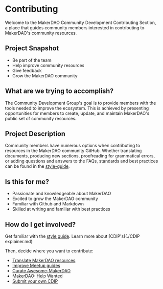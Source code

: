 # Contributing

Welcome to the MakerDAO Community Development Contributing Section, a place that guides community members interested in contributing to MakerDAO's community resources.

## Project Snapshot

- Be part of the team
- Help improve community resources
- Give feedback
- Grow the MakerDAO community

## What are we trying to accomplish?

The Community Development Group's goal is to provide members with the tools needed to improve the ecosystem. This is achieved by presenting opportunities for members to create, update, and maintain MakerDAO's public set of community resources.

## Project Description

Community members have numerous options when contributing to resources in the MakerDAO community GitHub. Whether translating documents, producing new sections, proofreading for grammatical errors, or adding questions and answers to the FAQs, standards and best practices can be found in the [style-guide](./style-guide.md).

## Is this for me?

- Passionate and knowledgeable about MakerDAO
- Excited to grow the MakerDAO community
- Familiar with Github and Markdown
- Skilled at writing and familiar with best practices

## How do I get involved?

Get familiar with the [style guide](./style-guide.md). Learn more about [CDIP's](./CDIP explainer.md)

Then, decide where you want to contribute:

- [Translate MakerDAO resources](/translations/README.md)
- [Improve Meetup guides](/meetups/README.md)
- [Curate Awesome-MakerDAO](https://github.com/makerdao/awesome-makerdao)
- [MakerDAO: Help Wanted](https://forum.makerdao.com/c/comm-dev/help-wanted)
- [Submit your own CDIP](http://bit.ly/Comm_Dev_CDIP)
